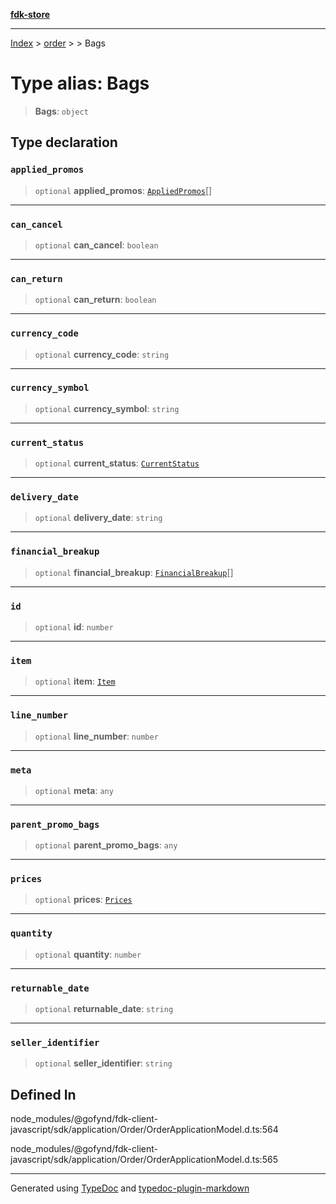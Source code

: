 [**fdk-store**](../../../README.md)
***

[Index](../../../API.md) > [order](../../README.md) > [<internal>](../README.md) > Bags

# Type alias: Bags

> **Bags**: `object`

## Type declaration

### `applied_promos`

> `optional` **applied\_promos**: [`AppliedPromos`](type-alias.AppliedPromos.md)[]

***

### `can_cancel`

> `optional` **can\_cancel**: `boolean`

***

### `can_return`

> `optional` **can\_return**: `boolean`

***

### `currency_code`

> `optional` **currency\_code**: `string`

***

### `currency_symbol`

> `optional` **currency\_symbol**: `string`

***

### `current_status`

> `optional` **current\_status**: [`CurrentStatus`](type-alias.CurrentStatus.md)

***

### `delivery_date`

> `optional` **delivery\_date**: `string`

***

### `financial_breakup`

> `optional` **financial\_breakup**: [`FinancialBreakup`](type-alias.FinancialBreakup.md)[]

***

### `id`

> `optional` **id**: `number`

***

### `item`

> `optional` **item**: [`Item`](type-alias.Item.md)

***

### `line_number`

> `optional` **line\_number**: `number`

***

### `meta`

> `optional` **meta**: `any`

***

### `parent_promo_bags`

> `optional` **parent\_promo\_bags**: `any`

***

### `prices`

> `optional` **prices**: [`Prices`](type-alias.Prices.md)

***

### `quantity`

> `optional` **quantity**: `number`

***

### `returnable_date`

> `optional` **returnable\_date**: `string`

***

### `seller_identifier`

> `optional` **seller\_identifier**: `string`

## Defined In

node\_modules/@gofynd/fdk-client-javascript/sdk/application/Order/OrderApplicationModel.d.ts:564

node\_modules/@gofynd/fdk-client-javascript/sdk/application/Order/OrderApplicationModel.d.ts:565

***
Generated using [TypeDoc](https://typedoc.org/) and [typedoc-plugin-markdown](https://www.npmjs.com/package/typedoc-plugin-markdown)
